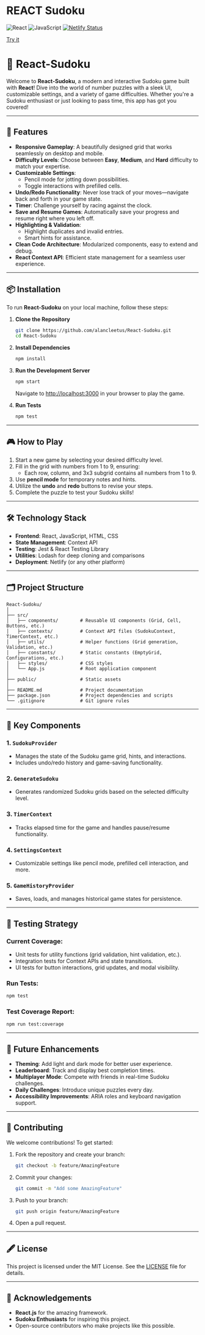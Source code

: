 # REACT Sudoku

![React](https://img.shields.io/badge/react-v18.2.0-blue.svg)
![JavaScript](https://img.shields.io/badge/javascript-ES6-yellow.svg)
[![Netlify Status](https://api.netlify.com/api/v1/badges/8803b948-88a0-4c9b-bf21-b284401455bb/deploy-status)](https://app.netlify.com/sites/alan-c-react-sudoku/deploys)

[Try it](https://alan-c-react-sudoku.netlify.app/)

# 🔩 React-Sudoku

Welcome to **React-Sudoku**, a modern and interactive Sudoku game built with **React**! Dive into the world of number puzzles with a sleek UI, customizable settings, and a variety of game difficulties. Whether you're a Sudoku enthusiast or just looking to pass time, this app has got you covered!

---

## 🚀 Features

- **Responsive Gameplay**: A beautifully designed grid that works seamlessly on desktop and mobile.
- **Difficulty Levels**: Choose between **Easy**, **Medium**, and **Hard** difficulty to match your expertise.
- **Customizable Settings**:
  - Pencil mode for jotting down possibilities.
  - Toggle interactions with prefilled cells.
- **Undo/Redo Functionality**: Never lose track of your moves—navigate back and forth in your game state.
- **Timer**: Challenge yourself by racing against the clock.
- **Save and Resume Games**: Automatically save your progress and resume right where you left off.
- **Highlighting & Validation**:
  - Highlight duplicates and invalid entries.
  - Smart hints for assistance.
- **Clean Code Architecture**: Modularized components, easy to extend and debug.
- **React Context API**: Efficient state management for a seamless user experience.

---

## 📦 Installation

To run **React-Sudoku** on your local machine, follow these steps:

1. **Clone the Repository**

   ```bash
   git clone https://github.com/alancleetus/React-Sudoku.git
   cd React-Sudoku
   ```

2. **Install Dependencies**

   ```bash
   npm install
   ```

3. **Run the Development Server**

   ```bash
   npm start
   ```

   Navigate to [http://localhost:3000](http://localhost:3000) in your browser to play the game.

4. **Run Tests**
   ```bash
   npm test
   ```

---

## 🎮 How to Play

1. Start a new game by selecting your desired difficulty level.
2. Fill in the grid with numbers from 1 to 9, ensuring:
   - Each row, column, and 3x3 subgrid contains all numbers from 1 to 9.
3. Use **pencil mode** for temporary notes and hints.
4. Utilize the **undo** and **redo** buttons to revise your steps.
5. Complete the puzzle to test your Sudoku skills!

---

## 🛠️ Technology Stack

- **Frontend**: React, JavaScript, HTML, CSS
- **State Management**: Context API
- **Testing**: Jest & React Testing Library
- **Utilities**: Lodash for deep cloning and comparisons
- **Deployment**: Netlify (or any other platform)

---

## 🗂 Project Structure

```plaintext
React-Sudoku/
│
├── src/
│   ├── components/        # Reusable UI components (Grid, Cell, Buttons, etc.)
│   ├── contexts/          # Context API files (SudokuContext, TimerContext, etc.)
│   ├── utils/             # Helper functions (Grid generation, Validation, etc.)
│   ├── constants/         # Static constants (EmptyGrid, Configurations, etc.)
│   ├── styles/            # CSS styles
│   └── App.js             # Root application component
│
├── public/                # Static assets
│
├── README.md              # Project documentation
├── package.json           # Project dependencies and scripts
└── .gitignore             # Git ignore rules
```

---

## 🌟 Key Components

### 1. **`SudokuProvider`**

- Manages the state of the Sudoku game grid, hints, and interactions.
- Includes undo/redo history and game-saving functionality.

### 2. **`GenerateSudoku`**

- Generates randomized Sudoku grids based on the selected difficulty level.

### 3. **`TimerContext`**

- Tracks elapsed time for the game and handles pause/resume functionality.

### 4. **`SettingsContext`**

- Customizable settings like pencil mode, prefilled cell interaction, and more.

### 5. **`GameHistoryProvider`**

- Saves, loads, and manages historical game states for persistence.

---

## 🧪 Testing Strategy

### Current Coverage:

- Unit tests for utility functions (grid validation, hint validation, etc.).
- Integration tests for Context APIs and state transitions.
- UI tests for button interactions, grid updates, and modal visibility.

### Run Tests:

```bash
npm test
```

### Test Coverage Report:

```bash
npm run test:coverage
```

---

## 📖 Future Enhancements

- **Theming**: Add light and dark mode for better user experience.
- **Leaderboard**: Track and display best completion times.
- **Multiplayer Mode**: Compete with friends in real-time Sudoku challenges.
- **Daily Challenges**: Introduce unique puzzles every day.
- **Accessibility Improvements**: ARIA roles and keyboard navigation support.

---

## 🤝 Contributing

We welcome contributions! To get started:

1. Fork the repository and create your branch:
   ```bash
   git checkout -b feature/AmazingFeature
   ```
2. Commit your changes:
   ```bash
   git commit -m "Add some AmazingFeature"
   ```
3. Push to your branch:
   ```bash
   git push origin feature/AmazingFeature
   ```
4. Open a pull request.

---

## 🖋️ License

This project is licensed under the MIT License. See the [LICENSE](LICENSE) file for details.

---

## 🙌 Acknowledgements

- **React.js** for the amazing framework.
- **Sudoku Enthusiasts** for inspiring this project.
- Open-source contributors who make projects like this possible.
